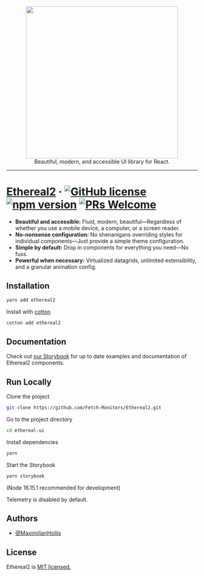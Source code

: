 <div align="center">
	<img width="400" src="https://cdn.discordapp.com/attachments/882744552610480149/1008592696396480533/Ethereal2.svg">
</div>

<div align="center">
	Beautiful, modern, and accessible UI library for React.
</div>

---

# [Ethereal2](https://github.com/Fetch-Monitors/Ethereal2.git) &middot; [![GitHub license](https://img.shields.io/badge/license-MIT-blue.svg)](https://github.com/Fetch-Monitors/Ethereal2.git) [![npm version](https://img.shields.io/npm/v/ethereal2.svg?style=flat)](https://www.npmjs.com/package/ethereal2) [![PRs Welcome](https://img.shields.io/badge/PRs-welcome-brightgreen.svg)]()



* **Beautiful and accessible:** Fluid, modern, beautiful—Regardless of whether you use a mobile device, a computer, or a screen reader.
* **No-nonsense configuration:** No shenanigans overriding styles for individual components—Just provide a simple theme configuration. 
* **Simple by default:** Drop in components for everything you need—No fuss.
* **Powerful when necessary:** Virtualized datagrids, unlimited extensibility, and a granular animation config.


## Installation

```bash
yarn add ethereal2
```

Install with [cotton](https://cotton.js.org/)

```bash
cotton add ethereal2
```


## Documentation

Check out 
[our Storybook](https://ethereal2.netlify.app/) for up to date examples and documentation of Ethereal2 components.


## Run Locally

Clone the project

```bash
git clone https://github.com/Fetch-Monitors/Ethereal2.git
```

Go to the project directory

```bash
cd ethereal-ui
```

Install dependencies

```bash
yarn
```

Start the Storybook

```bash
yarn storybook
```
(Node 16.15.1 recommended for development)

Telemetry is disabled by default.


## Authors

- [@MaximilianHollis](https://github.com/MaximilianHollis)


## License

Ethereal2 is [MIT licensed.](https://choosealicense.com/licenses/mit/)
